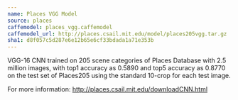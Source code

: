 ```yaml
---
name: Places VGG Model
source: places
caffemodel: places_vgg.caffemodel
caffemodel_url: http://places.csail.mit.edu/model/places205vgg.tar.gz
sha1: d8f057c5d287e6e12b65e6cf33bdada1a71e353b
---
```


VGG-16 CNN trained on 205 scene categories of Places Database with  2.5 million images, with top1 accuracy as 0.5890 and top5 accuracy as 0.8770 on the test set of Places205 using the standard 10-crop for each test image.

For more information: http://places.csail.mit.edu/downloadCNN.html
